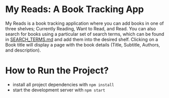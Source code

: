 # My Reads: A Book Tracking App
My Reads is a book tracking application where you can add books in one of three shelves; Currently Reading, Want to Read, and Read. You can also search for books using a particular set of search terms, which can be found in [SEARCH_TERMS.md](SEARCH_TERMS.md) and add them into the desired shelf. Clicking on a Book title will display a page with the book details (Title, Subtitle, Authors, and description).

# How to Run the Project?

* install all project dependencies with `npm install`
* start the development server with `npm start`

